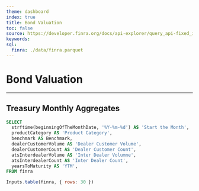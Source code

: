 ```yaml
---
theme: dashboard
index: true
title: Bond Valuation
toc: false
source: https://developer.finra.org/docs/api-explorer/query_api-fixed_income-agency_debt_market_breadth
keywords: 
sql:
  finra: ./data/finra.parquet
---
```


# Bond Valuation

<div class="datetime-container">
  <div id="datetime"></div>
</div>

---

## Treasury Monthly Aggregates

```sql id=finra display=false
SELECT 
  strftime(beginningOfTheMonthDate, '%Y-%m-%d') AS 'Start the Month',
  productCategory AS 'Product Category',
  benchmark AS Benchmark,
  dealerCustomerVolume AS 'Dealer Customer Volume',
  dealerCustomerCount AS 'Dealer Customer Count',
  atsInterdealerVolume AS 'Inter Dealer Volumne',
  atsInterdealerCount AS 'Inter Dealer Count',
  yearsToMaturity AS 'YTM',
FROM finra
```

```js
Inputs.table(finra, { rows: 30 })
```